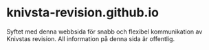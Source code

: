 # knivsta-revision.github.io

Syftet med denna webbsida för snabb och flexibel kommunikation av Knivstas revision. All information på denna sida är offentlig.
